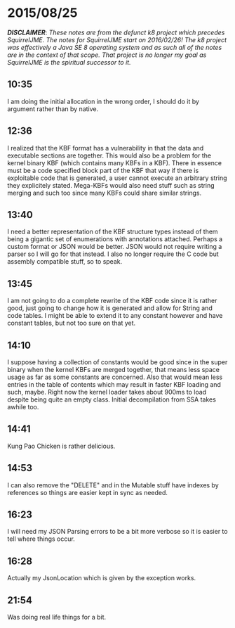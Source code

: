 # 2015/08/25

***DISCLAIMER***: _These notes are from the defunct k8 project which_
_precedes SquirrelJME. The notes for SquirrelJME start on 2016/02/26!_
_The k8 project was effectively a Java SE 8 operating system and as such_
_all of the notes are in the context of that scope. That project is no_
_longer my goal as SquirrelJME is the spiritual successor to it._

## 10:35

I am doing the initial allocation in the wrong order, I should do it by
argument rather than by native.

## 12:36

I realized that the KBF format has a vulnerability in that the data and
executable sections are together. This would also be a problem for the kernel
binary KBF (which contains many KBFs in a KBF). There in essence must be a
code specified block part of the KBF that way if there is exploitable code
that is generated, a user cannot execute an arbitrary string they explicitely
stated. Mega-KBFs would also need stuff such as string merging and such too
since many KBFs could share similar strings.

## 13:40

I need a better representation of the KBF structure types instead of them
being a gigantic set of enumerations with annotations attached. Perhaps a
custom format or JSON would be better. JSON would not require writing a parser
so I will go for that instead. I also no longer require the C code but
assembly compatible stuff, so to speak.

## 13:45

I am not going to do a complete rewrite of the KBF code since it is rather
good, just going to change how it is generated and allow for String and code
tables. I might be able to extend it to any constant however and have constant
tables, but not too sure on that yet.

## 14:10

I suppose having a collection of constants would be good since in the super
binary when the kernel KBFs are merged together, that means less space usage
as far as some constants are concerned. Also that would mean less entries in
the table of contents which may result in faster KBF loading and such, maybe.
Right now the kernel loader takes about 900ms to load despite being quite an
empty class. Initial decompilation from SSA takes awhile too.

## 14:41

Kung Pao Chicken is rather delicious.

## 14:53

I can also remove the "DELETE" and in the Mutable stuff have indexes by
references so things are easier kept in sync as needed.

## 16:23

I will need my JSON Parsing errors to be a bit more verbose so it is easier to
tell where things occur.

## 16:28

Actually my JsonLocation which is given by the exception works.

## 21:54

Was doing real life things for a bit.

